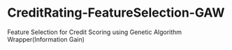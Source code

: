 # CreditRating-FeatureSelection-GAW
Feature Selection for Credit Scoring using Genetic Algorithm Wrapper(Information Gain)
